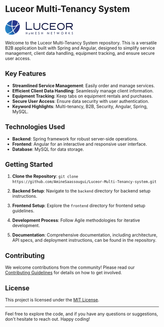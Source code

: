 # Luceor Multi-Tenancy System

![Luceor Logo](frontend/src/assets/images/logo.png)


Welcome to the Luceor Multi-Tenancy System repository. This is a versatile B2B application built with Spring and Angular, designed to simplify service management, client data handling, equipment tracking, and ensure secure user access.

## Key Features

- **Streamlined Service Management**: Easily order and manage services.
- **Efficient Client Data Handling**: Seamlessly manage client information.
- **Equipment Tracking**: Keep tabs on equipment rentals and purchases.
- **Secure User Access**: Ensure data security with user authentication.
- **Keyword Highlights**: Multi-tenancy, B2B, Security, Angular, Spring, MySQL.

## Technologies Used

- **Backend**: Spring framework for robust server-side operations.
- **Frontend**: Angular for an interactive and responsive user interface.
- **Database**: MySQL for data storage.

## Getting Started

1. **Clone the Repository**: `git clone https://github.com/AmineSaassougui/Luceor-Multi-Tenancy-system.git`

2. **Backend Setup**: Navigate to the `backend` directory for backend setup instructions.

3. **Frontend Setup**: Explore the `frontend` directory for frontend setup guidelines.

4. **Development Process**: Follow Agile methodologies for iterative development.

5. **Documentation**: Comprehensive documentation, including architecture, API specs, and deployment instructions, can be found in the repository.

## Contributing

We welcome contributions from the community! Please read our [Contributing Guidelines](CONTRIBUTING.md) for details on how to get involved.

## License

This project is licensed under the [MIT License](LICENSE).

---

Feel free to explore the code, and if you have any questions or suggestions, don't hesitate to reach out. Happy coding!
